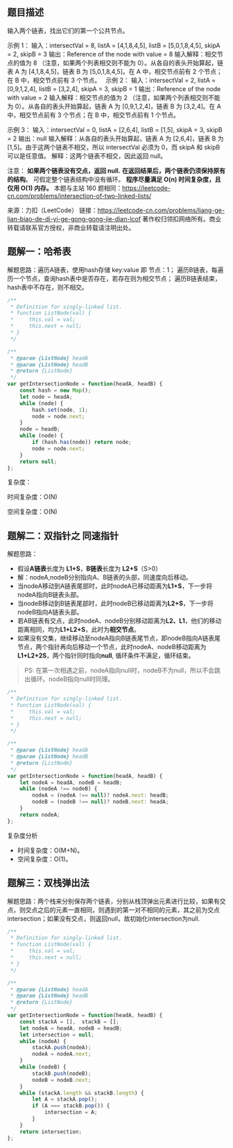 ## 题目描述

输入两个链表，找出它们的第一个公共节点。

示例 1：
输入：intersectVal = 8, listA = [4,1,8,4,5], listB = [5,0,1,8,4,5], skipA = 2, skipB = 3
输出：Reference of the node with value = 8
输入解释：相交节点的值为 8 （注意，如果两个列表相交则不能为 0）。从各自的表头开始算起，链表 A 为 [4,1,8,4,5]，链表 B 为 [5,0,1,8,4,5]。在 A 中，相交节点前有 2 个节点；在 B 中，相交节点前有 3 个节点。
 
示例 2：
输入：intersectVal = 2, listA = [0,9,1,2,4], listB = [3,2,4], skipA = 3, skipB = 1
输出：Reference of the node with value = 2
输入解释：相交节点的值为 2 （注意，如果两个列表相交则不能为 0）。从各自的表头开始算起，链表 A 为 [0,9,1,2,4]，链表 B 为 [3,2,4]。在 A 中，相交节点前有 3 个节点；在 B 中，相交节点前有 1 个节点。

示例 3：
输入：intersectVal = 0, listA = [2,6,4], listB = [1,5], skipA = 3, skipB = 2
输出：null
输入解释：从各自的表头开始算起，链表 A 为 [2,6,4]，链表 B 为 [1,5]。由于这两个链表不相交，所以 intersectVal 必须为 0，而 skipA 和 skipB 可以是任意值。
解释：这两个链表不相交，因此返回 null。

注意：
**如果两个链表没有交点，返回 null.**
**在返回结果后，两个链表仍须保持原有的结构**。
可假定整个链表结构中没有循环。
**程序尽量满足 O(n) 时间复杂度，且仅用 O(1) 内存。**
本题与主站 160 题相同：https://leetcode-cn.com/problems/intersection-of-two-linked-lists/

来源：力扣（LeetCode）
链接：https://leetcode-cn.com/problems/liang-ge-lian-biao-de-di-yi-ge-gong-gong-jie-dian-lcof
著作权归领扣网络所有。商业转载请联系官方授权，非商业转载请注明出处。

## 题解一：哈希表

解题思路：遍历A链表，使用hash存储 key:value 即 节点：1；
遍历B链表，每遍历一个节点，查询hash表中是否存在，若存在则为相交节点；
遍历B链表结束，hash表中不存在，则不相交。

```js
/**
 * Definition for singly-linked list.
 * function ListNode(val) {
 *     this.val = val;
 *     this.next = null;
 * }
 */

/**
 * @param {ListNode} headA
 * @param {ListNode} headB
 * @return {ListNode}
 */
var getIntersectionNode = function(headA, headB) {
    const hash = new Map();
    let node = headA;
    while (node) {
        hash.set(node, 1);
        node = node.next;
    }
    node = headB;
    while (node) {
        if (hash.has(node)) return node;
        node = node.next;
    }
    return null;
};
```

复杂度：

时间复杂度：O(N)

空间复杂度：O(N)

## 题解二：双指针之 同速指针

解题思路：

- 假设**A链表**长度为 **L1+S**，**B链表**长度为 **L2+S**（S>0）
- 解：nodeA,nodeB分别指向A、B链表的头部，同速度向后移动。
- 当nodeA移动到A链表尾部时，此时nodeA已移动距离为**L1+S**，下一步将nodeA指向B链表头部。
- 当nodeB移动到B链表尾部时，此时nodeB已移动距离为**L2+S**，下一步将nodeB指向A链表头部。
- 若AB链表有交点，此时nodeA、nodeB分别移动距离为**L2、L1**，他们的移动距离相同，均为**L1+L2+S**，此时为**相交节点**。
- 如果没有交集，继续移动至nodeA指向B链表尾节点，即nodeB指向A链表尾节点，两个指针再向后移动一个节点，此时nodeA、nodeB移动距离为**L1+L2+2S**，两个指针同时指向**null**, 循环条件不满足，循环结束。

> PS: 在第一次相遇之前，nodeA指向null时，nodeB不为null，所以不会跳出循环。nodeB指向null时同理。

```js
/**
 * Definition for singly-linked list.
 * function ListNode(val) {
 *     this.val = val;
 *     this.next = null;
 * }
 */

/**
 * @param {ListNode} headA
 * @param {ListNode} headB
 * @return {ListNode}
 */
var getIntersectionNode = function(headA, headB) {
    let nodeA = headA, nodeB = headB;
    while (nodeA !== nodeB) {
        nodeA = (nodeA !== null)? nodeA.next: headB;
        nodeB = (nodeB !== null)? nodeB.next: headA;
    }
    return nodeA;
};
```

复杂度分析

- 时间复杂度：O(M+N)。
- 空间复杂度：O(1)。

## 题解三：双栈弹出法

解题思路：两个栈来分别保存两个链表，分别从栈顶弹出元素进行比较，如果有交点，则交点之后的元素一直相同，则遇到的第一对不相同的元素，其之前为交点intersection；如果没有交点，则返回null，故初始化intersection为null.

```js
/**
 * Definition for singly-linked list.
 * function ListNode(val) {
 *     this.val = val;
 *     this.next = null;
 * }
 */

/**
 * @param {ListNode} headA
 * @param {ListNode} headB
 * @return {ListNode}
 */
var getIntersectionNode = function(headA, headB) {
    const stackA = [],  stackB = [];
    let nodeA = headA, nodeB = headB;
    let intersection = null;
    while (nodeA) {
        stackA.push(nodeA);
        nodeA = nodeA.next;
    }
    while (nodeB) {
        stackB.push(nodeB);
        nodeB = nodeB.next;
    }
    while (stackA.length && stackB.length) {
        let A = stackA.pop();
        if (A === stackB.pop()) {
            intersection = A;
        }
    }
    return intersection;
};
```
